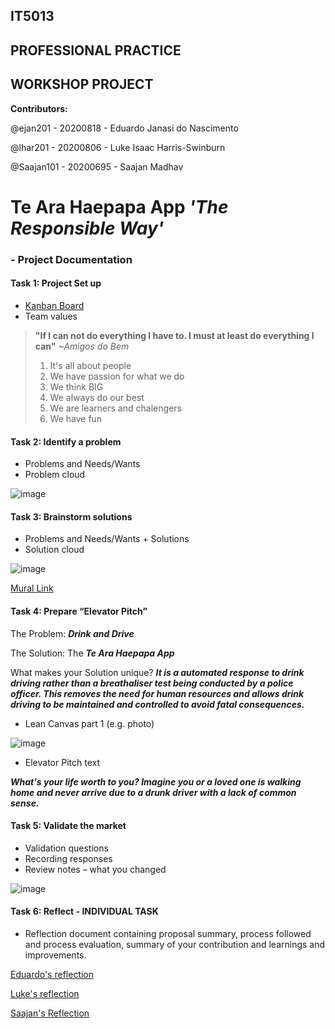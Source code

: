 ## IT5013
## PROFESSIONAL PRACTICE
## WORKSHOP PROJECT

**Contributors:**

@ejan201 - 20200818 - Eduardo Janasi do Nascimento

@lhar201 - 20200806 - Luke Isaac Harris-Swinburn

@Saajan101 - 20200695 - Saajan Madhav

# Te Ara Haepapa App ***'The Responsible Way'***

### - Project Documentation

#### Task 1: Project Set up
- [Kanban Board](https://github.com/ejan201/IT5013workshop/projects)
- Team values
> **"If I can not do everything I have to. I must at least do everything I can"** *~Amigos do Bem*
>1. It's all about people
>2. We have passion for what we do
>3. We think BIG
>4. We always do our best
>5. We are learners and chalengers
>6. We have fun

#### Task 2: Identify a problem
- Problems and Needs/Wants
- Problem cloud

![image](https://user-images.githubusercontent.com/73142541/99606099-f24f0980-2a6d-11eb-91db-bb460132e6a1.png)

#### Task 3: Brainstorm solutions
- Problems and Needs/Wants + Solutions
- Solution cloud

![image](https://user-images.githubusercontent.com/73142541/99611422-87ef9680-2a78-11eb-9fb7-2941d8c626bf.png)

[Mural Link](https://app.mural.co/t/whitecliffecollege3284/m/whitecliffecollege3284/1605741795253/39ae7578ba1008de26ea3aa10ef30ce66bdee6a3)

#### Task 4: Prepare “Elevator Pitch”

The Problem: ***Drink and Drive***

The Solution: The ***Te Ara Haepapa App***

What makes your Solution unique? ***It is a automated response to drink driving rather than a breathaliser test being conducted by a police officer. This removes the need for human resources and allows drink driving to be maintained and controlled to avoid fatal consequences.***

- Lean Canvas part 1 (e.g. photo)

![image](https://user-images.githubusercontent.com/73517628/99621219-33561680-2a8c-11eb-9424-1ba65c7183cb.png)

- Elevator Pitch text

***What's your life worth to you? Imagine you or a loved one is walking home and never arrive due to a drunk driver with a lack of common sense.***

#### Task 5: Validate the market
- Validation questions
- Recording responses
- Review notes – what you changed

![image](https://user-images.githubusercontent.com/73517628/99622316-b6786c00-2a8e-11eb-8745-9695f59a75f0.png)

#### Task 6: Reflect - INDIVIDUAL TASK
- Reflection document containing proposal summary, process followed and process evaluation, summary of your contribution and learnings and improvements.

[Eduardo's reflection](https://github.com/ejan201/te-ara-haepapa-app/blob/main/eduardos-reflection)

[Luke's reflection](https://github.com/ejan201/IT5013workshop/blob/main/Luke's%20reflection)

[Saajan's Reflection](https://github.com/ejan201/IT5013workshop/blob/main/Saajans%20Reflection)
